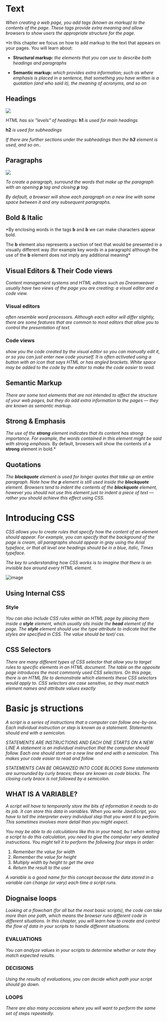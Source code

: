 # Text
*When creating a web page, you add tags 
(known as markup) to the contents of the 
page. These tags provide extra meaning 
and allow browsers to show users the 
appropriate structure for the page.*

*In this chapter we focus on how to add markup to the text that 
appears on your pages. You will learn about:

* **Structural markup:** *the elements that you can use to 
describe both headings and paragraphs*

* **Semantic markup:** *which provides extra information; such 
as where emphasis is placed in a sentence, that something 
you have written is a quotation (and who said it), the 
meaning of acronyms, and so on*

## Headings

<img src='images/Capture3.PNG'>

*HTML has six "levels" of 
headings:*
**h1** *is used for main headings*

**h2** *is used for subheadings*

*If there are further sections 
under the subheadings then the 
**h3** element is used, and so 
on..*

## Paragraphs

<img src='images/Capture4.PNG'>

*To create a paragraph, surround 
the words that make up the 
paragraph with an opening **p**
tag and closing **p** tag.*

*By default, a browser will show 
each paragraph on a new line 
with some space between it and 
any subsequent paragraphs.*

## Bold & Italic

*By enclosing words in the tags 
**b** and **b** we can make 
characters appear bold.

The **b** element also represents 
a section of text that would be 
presented in a visually different 
way (for example key words in a 
paragraph) although the use of 
the **b** element does not imply 
any additional meaning*

## Visual Editors & Their Code views

*Content management systems and HTML editors such as Dreamweaver 
usually have two views of the page you are creating: a visual editor and a 
code view.*

### Visual editors 
*often resemble 
word processors. Although 
each editor will differ slightly, 
there are some features that 
are common to most editors 
that allow you to control the 
presentation of text.*

### Code views 
*show you the code 
created by the visual editor so 
you can manually edit it, or so 
you can just enter new code 
yourself. It is often activated 
using a button with an icon 
that says HTML or has angled 
brackets. White space may be 
added to the code by the editor 
to make the code easier to read.*

## Semantic Markup
*There are some text elements that are not intended to affect the 
structure of your web pages, but they do add extra information to the 
pages — they are known as semantic markup.*

## Strong & Emphasis
*The use of the **strong**
element indicates that its 
content has strong importance. 
For example, the words contained in this element might be said with strong emphasis.*
By default, browsers will show 
the contents of a **strong**
element in bold.*

## Quotations

*The **blockquote** element is 
used for longer quotes that take 
up an entire paragraph. Note 
how the **p** element is still 
used inside the **blockquote**
element. 
Browsers tend to indent the 
contents of the **blockquote**
element, however you should not 
use this element just to indent a 
piece of text — rather you should 
achieve this effect using CSS.*

# Introducing CSS

*CSS allows you to create rules that specify how the content of 
an element should appear. For example, you can specify that 
the background of the page is cream, all paragraphs should 
appear in gray using the Arial typeface, or that all level one 
headings should be in a blue, italic, Times typeface.*

*The key to understanding how CSS works is to 
imagine that there is an invisible box around 
every HTML element.*

![image](images/Capture5.PNG)

## Using Internal CSS

### Style
*You can also include CSS rules 
within an HTML page by placing 
them inside a **style** element, 
which usually sits inside the 
**head** element of the page. 
The **style** element should use 
the type attribute to indicate 
that the styles are specified in 
CSS. The value should be text/
css.*

## CSS Selectors

*There are many different types 
of CSS selector that allow you to 
target rules to specific elements 
in an HTML document. 
The table on the opposite page 
introduces the most commonly 
used CSS selectors.
On this page, there is an HTML 
file to demonstrate which 
elements these CSS selectors 
would apply to.
CSS selectors are case sensitive, 
so they must match element 
names and attribute values 
exactly*

# Basic js structions

*A script is a series of instructions that a computer can follow one-by-one. 
Each individual instruction or step is known as a statement. 
Statements should end with a semicolon.*

*STATEMENTS ARE INSTRUCTIONS AND 
EACH ONE STARTS ON A NEW LINE 
A statement is an individual instruction that the 
computer should follow. Each one should start on a 
new line and end with a semicolon. This makes your 
code easier to read and follow.*

*STATEMENTS CAN BE ORGANIZED 
INTO CODE BLOCKS 
Some statements are surrounded by curly braces; 
these are known as code blocks. The closing curly 
brace is not followed by a semicolon.*

## WHAT IS A VARIABLE?

*A script will have to temporarily 
store the bits of information it 
needs to do its job. It can store this 
data in variables. 
When you write JavaScript, you have to tell the 
interpreter every individual step that you want it to 
perform. This sometimes involves more detail than 
you might expect.*

*You may be able to do calculations like this in 
your head, bu t when writing a script to do this 
calculation, you need to give the computer very 
detailed instructions. You might tell it to perform the 
following four steps in order:* 
1. *Remember the value for width* 
2. *Remember the value for height* 
3. *Multiply width by height to get the area* 
4. *Return the result to the user*

*A variable is a good name for this 
concept because the data stored 
in a variable can change (or vary) 
each time a script runs.*

## Diognaise loops

*Looking at a flowchart (for all but the most basic scripts), 
the code can take more than one path, which means the 
browser runs different code in different situations. In this 
chapter, you will learn how to create and control the flow of 
data in your scripts to handle different situations.*

### EVALUATIONS 
*You can analyze values in 
your scripts to determine 
whether or note they 
match expected results.* 

### DECISIONS 
*Using the results of 
evaluations, you can 
decide which path your 
script should go down.*

### LOOPS 
*There are also many 
occasions where you will 
want to perform the same 
set of steps repeatedly.*

